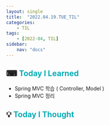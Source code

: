 ```yaml
---
layout: single
title:  "2022.04.19.TUE_TIL"
categories: 
    - TIL
tags: 
    - [2022-04, TIL]
sidebar:
    nav: "docs"
---
```



## ⌨ <a style="color:#00adb5">Today I Learned</a>
- Spring MVC 학습 ( Controller, Model )
- Spring MVC 정리

## 💡 <a style="color:#00adb5">Today I Thought</a>
